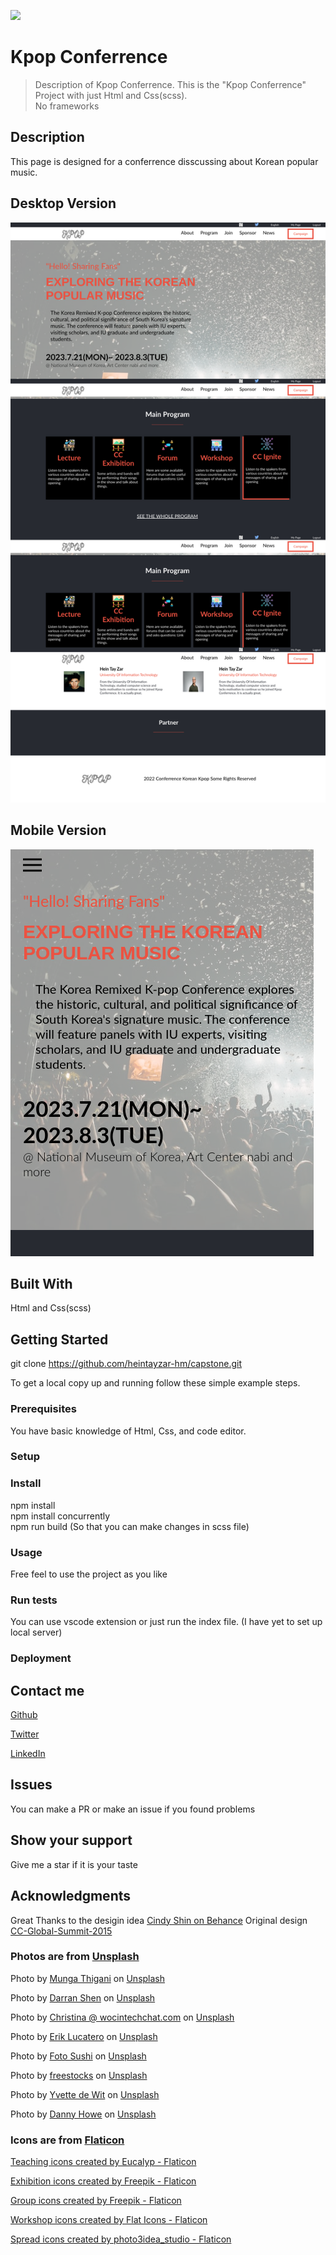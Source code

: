 ![](https://img.shields.io/badge/Microverse-blueviolet)

# Kpop Conferrence

> Description of Kpop Conferrence.
This is the "Kpop Conferrence" Project with just Html and Css(scss). <br>
No frameworks

## Description
This page is designed for a conferrence disscussing about Korean popular music.
<h2>Desktop Version</h2>

![screenshot](./github_photos/deskstop_full.png)

<h2>Mobile Version</h2>

![screenshot](./github_photos/phone.png)


## Built With

Html and Css(scss)


## Getting Started

git clone https://github.com/heintayzar-hm/capstone.git


To get a local copy up and running follow these simple example steps.

### Prerequisites
You have basic knowledge of Html, Css, and code editor.
### Setup

### Install
npm install <br>
npm install concurrently <br>
npm run build (So that you can make changes in scss file)<br>
### Usage
Free feel to use the project as you like


### Run tests
You can use vscode extension or just run the index file. (I have yet to set up local server)



### Deployment

## Contact me

<a href="https://github.com/heintayzar-hm/">Github</a>

<a href="https://twitter.com/heintayzarhm">Twitter</a>

<a href="https://www.linkedin.com/in/hein-tay-zar/">LinkedIn</a>

## Issues
You can make a PR or make an issue if you found problems

## Show your support
Give me a star if it is your taste


## Acknowledgments

Great Thanks to the desigin idea <a href="https://www.behance.net/adagio07">Cindy Shin on Behance</a>
Original design <a href="https://www.behance.net/gallery/29845175/CC-Global-Summit-2015">CC-Global-Summit-2015</a> 

<h3>Photos are from <a href="https://unsplash.com/s/photos/korean-people?utm_source=unsplash&utm_medium=referral&utm_content=creditCopyText">Unsplash</a></h3>
Photo by <a href="https://unsplash.com/@munga_thigani?utm_source=unsplash&utm_medium=referral&utm_content=creditCopyText">Munga Thigani</a> on <a href="https://unsplash.com/s/photos/korean-people?utm_source=unsplash&utm_medium=referral&utm_content=creditCopyText">Unsplash</a>
  

Photo by <a href="https://unsplash.com/es/@darranshen?utm_source=unsplash&utm_medium=referral&utm_content=creditCopyText">Darran Shen</a> on <a href="https://unsplash.com/s/photos/korean-people?utm_source=unsplash&utm_medium=referral&utm_content=creditCopyText">Unsplash</a>


Photo by <a href="https://unsplash.com/@wocintechchat?utm_source=unsplash&utm_medium=referral&utm_content=creditCopyText">Christina @ wocintechchat.com</a> on <a href="https://unsplash.com/s/photos/korean-people?utm_source=unsplash&utm_medium=referral&utm_content=creditCopyText">Unsplash</a>
  

Photo by <a href="https://unsplash.com/@erik_lucatero?utm_source=unsplash&utm_medium=referral&utm_content=creditCopyText">Erik  Lucatero</a> on <a href="https://unsplash.com/s/photos/korean-people?utm_source=unsplash&utm_medium=referral&utm_content=creditCopyText">Unsplash</a>
  
Photo by <a href="https://unsplash.com/@fotosushi?utm_source=unsplash&utm_medium=referral&utm_content=creditCopyText">Foto Sushi</a> on <a href="https://unsplash.com/s/photos/korean-people?utm_source=unsplash&utm_medium=referral&utm_content=creditCopyText">Unsplash</a>
  
Photo by <a href="https://unsplash.com/ja/@freestocks?utm_source=unsplash&utm_medium=referral&utm_content=creditCopyText">freestocks</a> on <a href="https://unsplash.com/s/photos/korean-people?utm_source=unsplash&utm_medium=referral&utm_content=creditCopyText">Unsplash</a>
  
Photo by <a href="https://unsplash.com/@yvettedewit?utm_source=unsplash&utm_medium=referral&utm_content=creditCopyText">Yvette de Wit</a> on <a href="https://unsplash.com/s/photos/concert?utm_source=unsplash&utm_medium=referral&utm_content=creditCopyText">Unsplash</a>
  
Photo by <a href="https://unsplash.com/@dannyhowe?utm_source=unsplash&utm_medium=referral&utm_content=creditCopyText">Danny Howe</a> on <a href="https://unsplash.com/s/photos/concert?utm_source=unsplash&utm_medium=referral&utm_content=creditCopyText">Unsplash</a>
  

<h3>Icons are from <a href="https://www.flaticon.com/free-icons/">Flaticon</a></h3>
<a href="https://www.flaticon.com/free-icons/teaching" title="teaching icons">Teaching icons created by Eucalyp - Flaticon</a>

<a href="https://www.flaticon.com/free-icons/exhibition" title="exhibition icons">Exhibition icons created by Freepik - Flaticon</a>

<a href="https://www.flaticon.com/free-icons/group" title="group icons">Group icons created by Freepik - Flaticon</a>

<a href="https://www.flaticon.com/free-icons/workshop" title="workshop icons">Workshop icons created by Flat Icons - Flaticon</a>

<a href="https://www.flaticon.com/free-icons/spread" title="spread icons">Spread icons created by photo3idea_studio - Flaticon</a>

